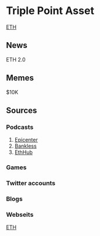 # Triple Point Asset

[ETH](https://ethereum.org/en/)

## News
ETH 2.0
## Memes
$10K
## Sources

### Podcasts

1. [Epicenter](https://epicenter.tv/)
2. [Bankless](https://newsletter.banklesshq.com/)
3. [EthHub](https://ethhub.substack.com/)

### Games

### Twitter accounts

### Blogs

### Webseits

[ETH](https://ethereum.org/en/)
